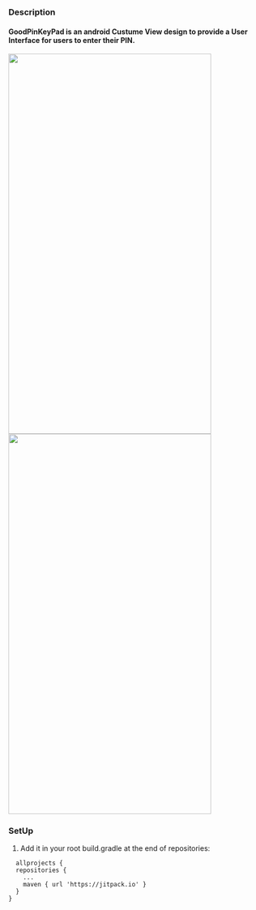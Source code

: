 ### Description
#### GoodPinKeyPad is an android Custume View design to provide a User Interface for users to enter their PIN.
<img src="https://user-images.githubusercontent.com/6484414/57070437-edc5d300-6cc6-11e9-960f-f1a9efc7e92d.gif" width="400" height="750" />

<img src="https://user-images.githubusercontent.com/6484414/57071996-ad1c8880-6ccb-11e9-92b0-56214022e5a4.gif" width="400" height="750" />

### SetUp
1.  Add it in your root build.gradle at the end of repositories:
```
  allprojects {
  repositories {
    ...
    maven { url 'https://jitpack.io' }
  }
}
```
